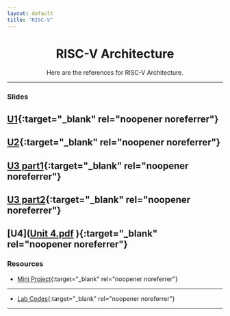 ```yaml
---
layout: default
title: "RISC-V"
---
```


<div style="text-align: center; margin-top: 20px;">
  <h1>RISC-V Architecture</h1>
  <p>Here are the references for RISC-V Architecture.</p>
</div>

---



### Slides
[U1]([COD_Unit1.pdf](https://github.com/user-attachments/files/18229106/COD_Unit1.pdf)
){:target="_blank" rel="noopener noreferrer"}
---
[U2]([COD_Unit2.pdf](https://github.com/user-attachments/files/18229109/COD_Unit2.pdf)
){:target="_blank" rel="noopener noreferrer"}
---
[U3 part1]([Unit3_part1.pdf](https://github.com/user-attachments/files/18229111/Unit3_part1.pdf)
){:target="_blank" rel="noopener noreferrer"}
---
[U3 part2]([Unit3_part2.pdf](https://github.com/user-attachments/files/18229132/Unit3_part2.pdf)
){:target="_blank" rel="noopener noreferrer"}
---
[U4]([Unit 4.pdf](https://github.com/user-attachments/files/18229110/Unit.4.pdf)
){:target="_blank" rel="noopener noreferrer"}
---




### Resources
- [Mini Project](https://github.com/Mallikyesh/RISCV/blob/main/RISCvProject.pdf){:target="_blank" rel="noopener noreferrer"}
---
- [Lab Codes](https://github.com/Mallikyesh/RISCV){:target="_blank" rel="noopener noreferrer"}
---
